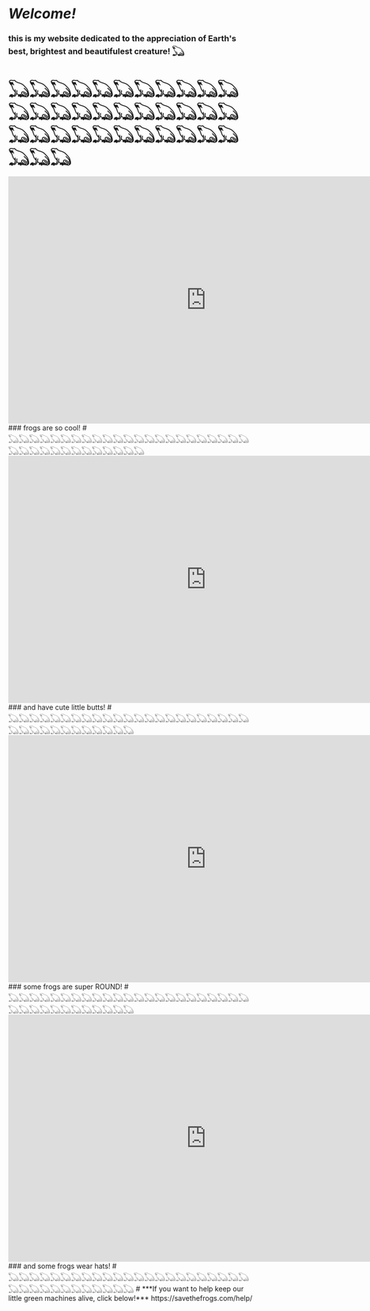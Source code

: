 # ***Welcome!***
###  this is my website dedicated to the appreciation of Earth's best, brightest and beautifulest creature! 𓆏
# 𓆏𓆏𓆏𓆏𓆏𓆏𓆏𓆏𓆏𓆏𓆏𓆏𓆏𓆏𓆏𓆏𓆏𓆏𓆏𓆏𓆏𓆏𓆏𓆏𓆏𓆏𓆏𓆏𓆏𓆏𓆏𓆏𓆏𓆏𓆏𓆏
<iframe width="800" height="500" src="https://www.youtube.com/embed/1dETo64bvJA" title="YouTube video player" frameborder="0" allow="accelerometer; autoplay; clipboard-write; encrypted-media; gyroscope; picture-in-picture; web-share" allowfullscreen></iframe>
### frogs are so cool!
# 𓆏𓆏𓆏𓆏𓆏𓆏𓆏𓆏𓆏𓆏𓆏𓆏𓆏𓆏𓆏𓆏𓆏𓆏𓆏𓆏𓆏𓆏𓆏𓆏𓆏𓆏𓆏𓆏𓆏𓆏𓆏𓆏𓆏𓆏𓆏𓆏
<iframe width="800" height="500" src="https://www.youtube.com/embed/XxPGjqf4OOo?controls=0" title="YouTube video player" frameborder="0" allow="accelerometer; autoplay; clipboard-write; encrypted-media; gyroscope; picture-in-picture; web-share" allowfullscreen></iframe>
### and have cute little butts!
# 𓆏𓆏𓆏𓆏𓆏𓆏𓆏𓆏𓆏𓆏𓆏𓆏𓆏𓆏𓆏𓆏𓆏𓆏𓆏𓆏𓆏𓆏𓆏𓆏𓆏𓆏𓆏𓆏𓆏𓆏𓆏𓆏𓆏𓆏𓆏
<iframe width="800" height="500" src="https://www.youtube.com/embed/nRA1leWSpbY?controls=0" title="YouTube video player" frameborder="0" allow="accelerometer; autoplay; clipboard-write; encrypted-media; gyroscope; picture-in-picture; web-share" allowfullscreen></iframe>
### some frogs are super ROUND!
# 𓆏𓆏𓆏𓆏𓆏𓆏𓆏𓆏𓆏𓆏𓆏𓆏𓆏𓆏𓆏𓆏𓆏𓆏𓆏𓆏𓆏𓆏𓆏𓆏𓆏𓆏𓆏𓆏𓆏𓆏𓆏𓆏𓆏𓆏𓆏
<iframe width="800" height="500" src="https://www.youtube.com/embed/qgAKTZOy_dg?controls=0" title="YouTube video player" frameborder="0" allow="accelerometer; autoplay; clipboard-write; encrypted-media; gyroscope; picture-in-picture; web-share" allowfullscreen></iframe>
### and some frogs wear hats!
# 𓆏𓆏𓆏𓆏𓆏𓆏𓆏𓆏𓆏𓆏𓆏𓆏𓆏𓆏𓆏𓆏𓆏𓆏𓆏𓆏𓆏𓆏𓆏𓆏𓆏𓆏𓆏𓆏𓆏𓆏𓆏𓆏𓆏𓆏𓆏
# ***If you want to help keep our little green machines alive, click below!***
https://savethefrogs.com/help/
